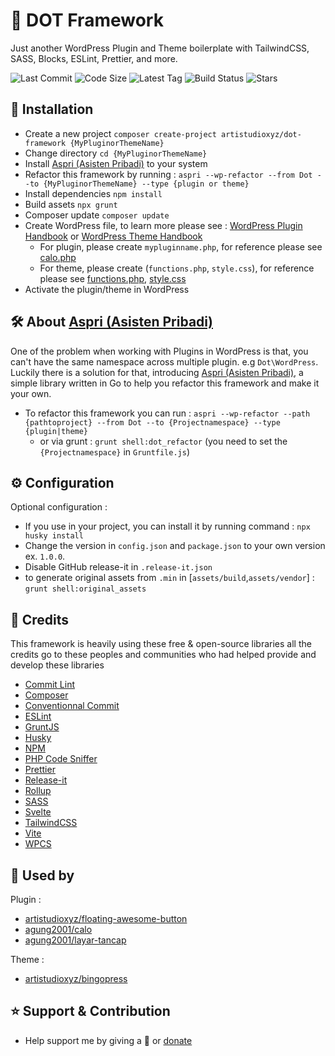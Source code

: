 # 🍱 DOT Framework

Just another WordPress Plugin and Theme boilerplate with TailwindCSS, SASS, Blocks, ESLint, Prettier, and more.

<p>
	<img src="https://img.shields.io/github/last-commit/artistudioxyz/dot-framework" alt="Last Commit">
	<img src="https://img.shields.io/github/languages/code-size/artistudioxyz/dot-framework" alt="Code Size">
	<img src="https://img.shields.io/github/v/tag/artistudioxyz/dot-framework" alt="Latest Tag">
	<img src="https://github.com/artistudioxyz/dot-framework/actions/workflows/workflow.yml/badge.svg" alt="Build Status">
	<img src="https://img.shields.io/github/stars/artistudioxyz/dot-framework?style=social" alt="Stars">
</p>

## 📝 Installation
- Create a new project `composer create-project artistudioxyz/dot-framework {MyPluginorThemeName}`
- Change directory `cd {MyPluginorThemeName}`
- Install [Aspri (Asisten Pribadi)](https://github.com/artistudioxyz/aspri) to your system
- Refactor this framework by running : `aspri --wp-refactor --from Dot --to {MyPluginorThemeName} --type {plugin or theme}`
- Install dependencies `npm install`
- Build assets `npx grunt`
- Composer update `composer update`
- Create WordPress file, to learn more please see : [WordPress Plugin Handbook](https://developer.wordpress.org/plugins/) or [WordPress Theme Handbook](https://developer.wordpress.org/themes/getting-started/)
  - For plugin, please create `mypluginname.php`, for reference please see [calo.php](https://github.com/agung2001/wp-calo/blob/develop/calo.php)
  - For theme, please create (`functions.php`, `style.css`), for reference please see [functions.php](https://github.com/artistudioxyz/bingopress/blob/main/functions.php), [style.css](https://github.com/artistudioxyz/bingopress/blob/main/style.css)
- Activate the plugin/theme in WordPress

## 🛠️ About [Aspri (Asisten Pribadi)](https://github.com/artistudioxyz/aspri)

One of the problem when working with Plugins in WordPress is that, you can't have the same namespace across multiple plugin. e.g `Dot\WordPress`.
Luckily there is a solution for that, introducing [Aspri (Asisten Pribadi)](https://github.com/artistudioxyz/aspri),
a simple library written in Go to help you refactor this framework and make it your own.

- To refactor this framework you can run : `aspri --wp-refactor --path {pathtoproject} --from Dot --to {Projectnamespace} --type {plugin|theme}`
	- or via grunt : `grunt shell:dot_refactor` (you need to set the `{Projectnamespace}` in `Gruntfile.js`)

## ⚙️ Configuration

Optional configuration :
- If you use in your project, you can install it by running command : `npx husky install`
- Change the version in `config.json` and `package.json` to your own version ex. `1.0.0`.
- Disable GitHub release-it in `.release-it.json`
- to generate original assets from `.min` in [`assets/build`,`assets/vendor`] : `grunt shell:original_assets`

## 🎉 Credits

This framework is heavily using these free & open-source libraries
all the credits go to these peoples and communities
who had helped provide and develop these libraries

- [Commit Lint](https://commitlint.js.org/)
- [Composer](https://getcomposer.org/)
- [Conventionnal Commit](https://www.conventionalcommits.org/en/v1.0.0/)
- [ESLint](https://eslint.org/)
- [GruntJS](https://gruntjs.com/)
- [Husky](https://typicode.github.io/husky/#/)
- [NPM](https://www.npmjs.com/)
- [PHP Code Sniffer](https://github.com/squizlabs/PHP_CodeSniffer)
- [Prettier](https://prettier.io/)
- [Release-it](https://www.npmjs.com/package/release-it)
- [Rollup](https://rollupjs.org/guide/en/)
- [SASS](https://sass-lang.com/)
- [Svelte](https://svelte.dev/)
- [TailwindCSS](https://tailwindcss.com/)
- [Vite](https://vitejs.dev/)
- [WPCS](https://github.com/WordPress/WordPress-Coding-Standards)

## 🤖 Used by

Plugin :
- [artistudioxyz/floating-awesome-button](https://github.com/artistudioxyz/floating-awesome-button)
- [agung2001/calo](https://github.com/agung2001/wp-calo)
- [agung2001/layar-tancap](https://github.com/agung2001/wp-layar-tancap)

Theme :
- [artistudioxyz/bingopress](https://github.com/artistudioxyz/bingopress)

## ⭐️ Support & Contribution
- Help support me by giving a 🌟 or [donate][website]

[website]: https://agung2001.github.io
